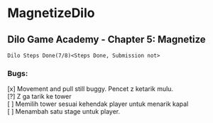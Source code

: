 # MagnetizeDilo

## Dilo Game Academy - Chapter 5: Magnetize

    Dilo Steps Done(7/8)<Steps Done, Submission not>

### Bugs:

[x] Movement and pull still buggy. Pencet z ketarik mulu.  
[?] Z ga tarik ke tower  
[ ] Memilih tower sesuai kehendak player untuk menarik kapal  
[ ] Menambah satu stage untuk player.
